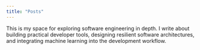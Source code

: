 ```yaml
---
title: "Posts"
---
```


This is my space for exploring software engineering in depth. I write about
building practical developer tools, designing resilient software architectures,
and integrating machine learning into the development workflow.
